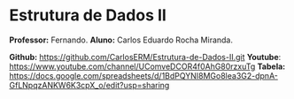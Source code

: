 # Estrutura de Dados II
**Professor:** Fernando.
**Aluno:** Carlos Eduardo Rocha Miranda.

**Github:** https://github.com/CarlosERM/Estrutura-de-Dados-II.git
**Youtube**: https://www.youtube.com/channel/UComveDCOR4f0AhG80rzxuTg
**Tabela:** https://docs.google.com/spreadsheets/d/1BdPQYNI8MGo8lea3G2-dpnA-GfLNpqzANKW6K3cpX_o/edit?usp=sharing
